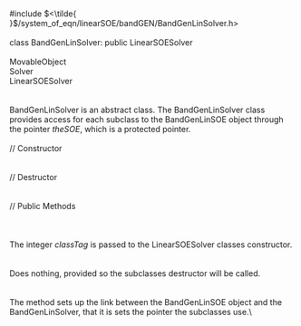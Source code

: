 \
\#include
$<\tilde{ }$/system_of_eqn/linearSOE/bandGEN/BandGenLinSolver.h$>$\
\
class BandGenLinSolver: public LinearSOESolver\
\
MovableObject\
Solver\
LinearSOESolver\
\
\
BandGenLinSolver is an abstract class. The BandGenLinSolver class
provides access for each subclass to the BandGenLinSOE object through
the pointer *theSOE*, which is a protected pointer.\
\
// Constructor\
\
\
// Destructor\
\
\
// Public Methods\
\
\
\
The integer *classTag* is passed to the LinearSOESolver classes
constructor.\
\
\
Does nothing, provided so the subclasses destructor will be called.\
\
\
The method sets up the link between the BandGenLinSOE object and the
BandGenLinSolver, that it is sets the pointer the subclasses use.\
